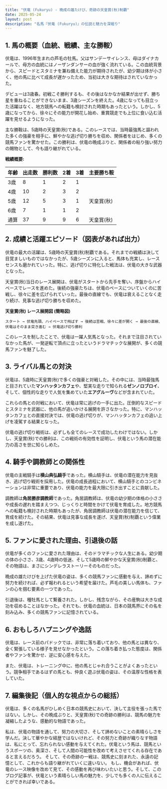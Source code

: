 ```yaml
---
title: "伏竜 (Fukuryu) - 晩成の雄たけび、奇跡の天皇賞(秋)制覇"
date: 2025-05-24
layout: post
description: "名馬『伏竜 (Fukuryu)』の伝説と魅力を深堀り"
---
```


## 1. 馬の概要（血統、戦績、主な勝鞍）

伏竜は、1996年生まれの芦毛の牡馬。父はサンデーサイレンス、母はダイナカールで、母方の血統にはノーザンダンサーの血が強く流れている。この血統背景から、スピードとスタミナを兼ね備えた能力が期待されたが、幼少期は体が小さく、他の馬に比べて成長が遅かったため、当初は大きな期待はされていなかった。

デビューは3歳春。初戦こそ勝利するも、その後はなかなか結果が出せず、勝ち星を重ねることができないまま、3歳シーズンを終えた。4歳になっても目立った活躍はなく、地方競馬への転籍も検討された時期もあったという。しかし、5歳になってから、徐々にその能力が開花し始め、重賞競走でも上位に食い込む活躍を見せるようになった。

主な勝鞍は、5歳時の天皇賞(秋)である。このレースでは、当時最強馬と謳われた多くの強豪を相手に、鮮やかな逃げ切り勝ちを収め、関係者をはじめ、多くの競馬ファンを驚かせた。この勝利は、伏竜の晩成ぶりと、関係者の粘り強い努力の賜物として、今も語り継がれている。

**戦績概要:**

| 年齢 | 出走数 | 勝利数 | 2着 | 3着 | 主要勝ち鞍 |
|---|---|---|---|---|---|
| 3歳 | 8 | 1 | 2 | 1 |  |
| 4歳 | 10 | 2 | 3 | 2 |  |
| 5歳 | 12 | 5 | 3 | 1 | 天皇賞(秋) |
| 6歳 | 7 | 1 | 1 | 2 |  |
| 通算 | 37 | 9 | 9 | 6 | 天皇賞(秋) |


## 2. 成績と活躍エピソード（図表があれば出力）

伏竜の最大の活躍は、5歳時の天皇賞(秋)制覇である。それまでの戦績は決して目覚ましいものではなかったが、5歳シーズンに入ると、馬体も充実し、レースセンスも磨かれていった。特に、逃げ切りに特化した戦法は、伏竜の大きな武器となった。

天皇賞(秋)当日のレース展開は、伏竜がスタートから先手を奪い、序盤からハイペースでレースを進めた。後続の強豪たちは、伏竜のペースについていくのに苦戦し、徐々に差を広げられていった。最後の直線でも、伏竜は衰えることなく走り続け、見事な逃げ切り勝ちを収めた。


**天皇賞(秋) レース展開図 (簡略図)**

```
スタート → 伏竜先頭、ハイペースで飛ばす → 後続は苦戦、徐々に差が開く → 最後の直線、伏竜はそのまま突き進む → 伏竜逃げ切り勝利
```

このレースを制したことで、伏竜は一躍人気馬となった。それまで注目されていなかった馬が、一発逆転で頂点に立ったというドラマチックな展開が、多くの競馬ファンを魅了した。


## 3. ライバル馬との対決

伏竜は、5歳時に天皇賞(秋)で多くの強豪と対戦した。その中には、当時最強馬と目されていた**マンハッタンカフェ**や、堅実な走りで知られる**ゼンノロブロイ**、そして、個性的な走りで人気を集めていた**エアグルーヴ**などが含まれていた。

これらの馬との対戦において、伏竜は常に逃げの一手に出た。圧倒的なスピードとスタミナを武器に、他の馬が追いかける展開を許さなかった。特に、マンハッタンカフェとの直接対決では、伏竜の逃げ切りが、マンハッタンカフェの追い上げを凌駕する結果となった。

伏竜の逃げ切り戦術は、必ずしも全てのレースで成功したわけではない。しかし、天皇賞(秋)での勝利は、この戦術の有効性を証明し、伏竜という馬の潜在能力の高さを世に知らしめた。


## 4. 騎手や調教師との関係性

伏竜の主戦騎手は**横山典弘騎手**であった。横山騎手は、伏竜の潜在能力を見抜き、逃げ切り戦術を採用した。伏竜の成長過程において、横山騎手とのコンビネーションは非常に重要であり、伏竜の能力を最大限に引き出すことに貢献した。

調教師は**角居勝彦調教師**であった。角居調教師は、伏竜の幼少期の体格の小ささや成長の遅れを踏まえつつ、じっくりと時間をかけて伏竜を育成した。地方競馬への転籍も検討された時期もあったが、角居調教師は伏竜の潜在能力を信じて、育成を続けた。その結果、伏竜は見事な成長を遂げ、天皇賞(秋)制覇という偉業を成し遂げた。


## 5. ファンに愛された理由、引退後の話

伏竜が多くのファンに愛された理由は、そのドラマチックな人生にある。幼少期の体の小ささ、3歳、4歳時の低迷、そして5歳時の鮮やかな天皇賞(秋)制覇と、その物語は、まさにシンデレラストーリーそのものだった。

晩成の雄たけびを上げた伏竜の姿は、多くの競馬ファンに感動を与え、諦めずに努力を続ければ、必ず報われるという希望を届けた。芦毛の美しい馬体も、ファンの心を掴む要素の一つであった。

引退後は、種牡馬として繋養された。しかし、残念ながら、その産駒は大きな成功を収めることはなかった。それでも、伏竜の血統は、日本の競馬界にその名を刻み込み、多くの競馬ファンに記憶されている。


## 6. おもしろハプニングや逸話

伏竜は、レース前のパドックでは、非常に落ち着いており、他の馬とは異なり、全く緊張している様子を見せなかったという。この落ち着き払った態度は、関係者やファンを驚かせ、逆に安心感を与えた。

また、伏竜は、トレーニング中に、他の馬とじゃれ合うことがよくあったという。競争相手であるはずの馬とも、仲良く遊ぶ伏竜の姿は、その温厚な性格を表していた。


## 7. 編集後記（個人的な視点からの総括）

伏竜は、多くの名馬がひしめく日本の競馬史において、決して主役を張った馬ではない。しかし、その晩成ぶりと、天皇賞(秋)での奇跡の勝利は、競馬の魅力を凝縮したような、感動的な物語であった。

私は、伏竜の物語を通して、努力の大切さ、そして諦めないことの素晴らしさを学んだ。決して華やかな経歴ではないけれど、その努力と奇跡が織りなす物語は、私にとって、忘れられない感動を与えてくれた。伏竜という馬は、競馬というスポーツの、奥深さ、そして人間の可能性を改めて考えさせてくれる存在であると言えるだろう。  そして、その奇跡の一戦は、競馬史に刻まれた、永遠の記憶として、これからも語り継がれていくに違いない。  もし、機会があれば、伏竜のレース映像を改めて見て、その感動を再び味わいたいと思う。そして、このブログ記事が、伏竜という素晴らしい馬の魅力を、少しでも多くの人に伝えることができれば幸いである。
